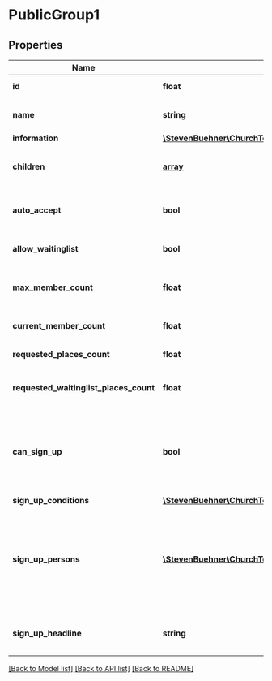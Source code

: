 # PublicGroup1

## Properties
Name | Type | Description | Notes
------------ | ------------- | ------------- | -------------
**id** | **float** | The public group ID. | 
**name** | **string** | Name of the group, e.g. to be displayed as title. | 
**information** | [**\StevenBuehner\ChurchTools\Model\InlineResponse20025Information**](InlineResponse20025Information.md) |  | 
**children** | [**array**](array.md) | Lists all (direct) child group IDs for the current group. | [optional] 
**auto_accept** | **bool** | If true, group sign up requests will be accepted automatically. | 
**allow_waitinglist** | **bool** | If true, group sign is allowed even if group is full. | 
**max_member_count** | **float** | Maximum number of members until the group is considered as full. | 
**current_member_count** | **float** | Current number of members in the group. | 
**requested_places_count** | **float** | Number of member requests | 
**requested_waitinglist_places_count** | **float** | Number of member requests with waiting list position | 
**can_sign_up** | **bool** | Indicates if the current user (either logged in or not) can sign up. This summarizes the information in signUpConditions. | 
**sign_up_conditions** | [**\StevenBuehner\ChurchTools\Model\InlineResponse20025SignUpConditions**](InlineResponse20025SignUpConditions.md) |  | 
**sign_up_persons** | [**\StevenBuehner\ChurchTools\Model\InlineResponse20025SignUpPersons[]**](InlineResponse20025SignUpPersons.md) | Lists all persons the current user is allowed to sign up for. This includes spouses, children below the age of 16 and all persons with the same email address. | [optional] 
**sign_up_headline** | **string** | Text which can be displayed as a headline for the sign up section | [optional] 

[[Back to Model list]](../../README.md#documentation-for-models) [[Back to API list]](../../README.md#documentation-for-api-endpoints) [[Back to README]](../../README.md)

